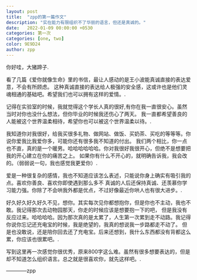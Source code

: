 ```yaml
---
layout: post
title:  "zpp的第一篇作文"
description: "实在能力有限组织不了华丽的语言，但还是真诚的。"
date:   2022-01-09 00:00:00 +0530
categories: 第一次
categories: [one, two]
color: 9E9D24
author: zpp
---
```

你好哇，大猪蹄子.<br>

看了几篇《爱你就像生命》里的书信，最让人感动的是王小波能真诚直接的表达爱意，不会有所顾虑。
这种真诚直接的表达给人极强的安全感，这或许也是他们灵魂相通的基础吧。希望我们也可以拥有这样的爱情。.<br>

记得在实验室的时候，我就觉得这个学长人真的很好,有你在我一直很安心。虽然当时对你也没什么想法，但你毕业的时候我还伤心了两天。
我一直都希望善良的人能被这个世界温柔相待，希望你也可以被这个世界温柔以待。.<br>

我知道你对我很好，给我买很多礼物、做网站、做饭、买奶茶、买吃的等等等。你说你爱我比我爱你多，可能你还有很多我不知道的付出。
我们两个相比，你一点也不直，真的是一个暖男。哈哈哈哈哈哈。你对我很好我很开心，但绝不是想要把我的开心建立在你的痛苦之上。
如果你有什么不开心的，就明确告诉我，我会改的。（弱弱说一句，我也感觉我更爱你）.<br>

爱是一种很复杂的感情，我也不知道应该怎么表述，只能说你身上确实有吸引我的点。喜欢你善良、喜欢你即使遇到那么多不
真诚的人后还保持真诚、还羡慕你学习能力强。你除了不会哄我外都是优点，不过好像最近你哄人也有很大进步。.<br>

好久好久好久好久不见，想你。其实每次见你都想抱你，但是你也不主动，我也不敢。我记得那次去动物园那天，你走的时候应该是想要抱一下的吧，
但是我没有反应过来。哈哈哈哈。因为那次真的是太累了，人生第一次累到走不动路。我记得你说你忘记还充电宝的时候，我是绝望的，我真的想说我一步路都走不动了。
但是也没敢说，还是陪你回去还了充电宝。后来还想到，我什么东西都没有背都这么累，你应该也很累吧。.<br>

写到这里再一次感觉你很优秀，原来800字这么难。虽然有很多想要表达的，但是却不知道怎么组织语言。总之就是很喜欢你，就先这样吧。.<br>

————zpp